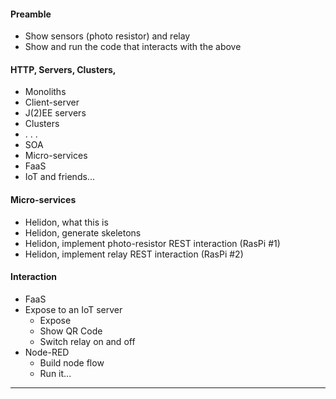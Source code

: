 #### Preamble
- Show sensors (photo resistor) and relay
- Show and run the code that interacts with the above

#### HTTP, Servers, Clusters, 
- Monoliths
- Client-server
- J(2)EE servers
- Clusters
- . . . 
- SOA
- Micro-services
- FaaS
- IoT and friends...

#### Micro-services
- Helidon, what this is
- Helidon, generate skeletons
- Helidon, implement photo-resistor REST interaction (RasPi #1)
- Helidon, implement relay REST interaction (RasPi #2)

#### Interaction
- FaaS
- Expose to an IoT server
    - Expose
    - Show QR Code
    - Switch relay on and off
- Node-RED
    - Build node flow
    - Run it...
    
---    
